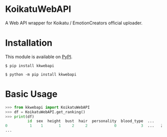 # KoikatuWebAPI
A Web API wrapper for Koikatu / EmotionCreators official uploader.

# Installation
This module is available on [PyPI](https://pypi.org/project/kkwebapi/).
```
$ pip install kkwebapi
```
```
$ python -m pip install kkwebapi
```

# Basic Usage
```python
>>> from kkwebapi import KoikatuWebAPI
>>> df = KoikatuWebAPI.get_ranking()
>>> print(df)
          id  sex  height  bust  hair  personality  blood_type  ...    name  nickname handle_name            comment download_num                                                uid  weekly_download_num
0          1    1       1     2     2            0           3  ...   高岡 結香        ユイ    ILLUSION       ILLUSIONサンプル         1256  gOuAD02g92pX05r3Sj2aJJeJ01FdWqh01pe5PM1284vK01...                    6
...
```